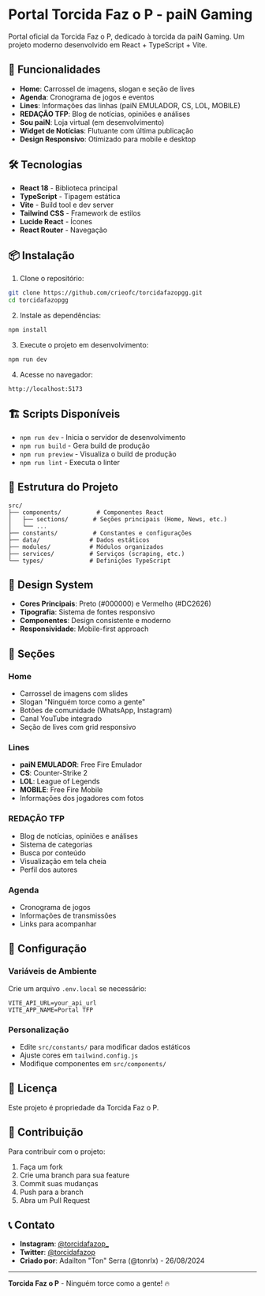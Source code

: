# Portal Torcida Faz o P - paiN Gaming

Portal oficial da Torcida Faz o P, dedicado à torcida da paiN Gaming. Um projeto moderno desenvolvido em React + TypeScript + Vite.

## 🚀 Funcionalidades

- **Home**: Carrossel de imagens, slogan e seção de lives
- **Agenda**: Cronograma de jogos e eventos
- **Lines**: Informações das linhas (paiN EMULADOR, CS, LOL, MOBILE)
- **REDAÇÃO TFP**: Blog de notícias, opiniões e análises
- **Sou paiN**: Loja virtual (em desenvolvimento)
- **Widget de Notícias**: Flutuante com última publicação
- **Design Responsivo**: Otimizado para mobile e desktop

## 🛠️ Tecnologias

- **React 18** - Biblioteca principal
- **TypeScript** - Tipagem estática
- **Vite** - Build tool e dev server
- **Tailwind CSS** - Framework de estilos
- **Lucide React** - Ícones
- **React Router** - Navegação

## 📦 Instalação

1. Clone o repositório:
```bash
git clone https://github.com/crieofc/torcidafazopgg.git
cd torcidafazopgg
```

2. Instale as dependências:
```bash
npm install
```

3. Execute o projeto em desenvolvimento:
```bash
npm run dev
```

4. Acesse no navegador:
```
http://localhost:5173
```

## 🏗️ Scripts Disponíveis

- `npm run dev` - Inicia o servidor de desenvolvimento
- `npm run build` - Gera build de produção
- `npm run preview` - Visualiza o build de produção
- `npm run lint` - Executa o linter

## 📁 Estrutura do Projeto

```
src/
├── components/          # Componentes React
│   ├── sections/       # Seções principais (Home, News, etc.)
│   └── ...
├── constants/          # Constantes e configurações
├── data/              # Dados estáticos
├── modules/           # Módulos organizados
├── services/          # Serviços (scraping, etc.)
└── types/             # Definições TypeScript
```

## 🎨 Design System

- **Cores Principais**: Preto (#000000) e Vermelho (#DC2626)
- **Tipografia**: Sistema de fontes responsivo
- **Componentes**: Design consistente e moderno
- **Responsividade**: Mobile-first approach

## 📱 Seções

### Home
- Carrossel de imagens com slides
- Slogan "Ninguém torce como a gente"
- Botões de comunidade (WhatsApp, Instagram)
- Canal YouTube integrado
- Seção de lives com grid responsivo

### Lines
- **paiN EMULADOR**: Free Fire Emulador
- **CS**: Counter-Strike 2
- **LOL**: League of Legends
- **MOBILE**: Free Fire Mobile
- Informações dos jogadores com fotos

### REDAÇÃO TFP
- Blog de notícias, opiniões e análises
- Sistema de categorias
- Busca por conteúdo
- Visualização em tela cheia
- Perfil dos autores

### Agenda
- Cronograma de jogos
- Informações de transmissões
- Links para acompanhar

## 🔧 Configuração

### Variáveis de Ambiente
Crie um arquivo `.env.local` se necessário:
```
VITE_API_URL=your_api_url
VITE_APP_NAME=Portal TFP
```

### Personalização
- Edite `src/constants/` para modificar dados estáticos
- Ajuste cores em `tailwind.config.js`
- Modifique componentes em `src/components/`

## 📄 Licença

Este projeto é propriedade da Torcida Faz o P.

## 👥 Contribuição

Para contribuir com o projeto:
1. Faça um fork
2. Crie uma branch para sua feature
3. Commit suas mudanças
4. Push para a branch
5. Abra um Pull Request

## 📞 Contato

- **Instagram**: [@torcidafazop_](https://instagram.com/torcidafazop_)
- **Twitter**: [@torcidafazop](https://twitter.com/torcidafazop)
- **Criado por**: Adailton "Ton" Serra (@tonrlx) - 26/08/2024

---

**Torcida Faz o P** - Ninguém torce como a gente! 🔥